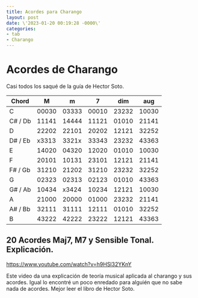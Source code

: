 ```yaml
---
title: Acordes para Charango
layout: post
date: \'2023-01-20 00:19:28 -0000\'
categories:
- tab
- Charango
---
```


# Acordes de Charango

Casi todos los saqué de la guía de Hector Soto.


| Chord   | M     | m     | 7     | dim   | aug   |
| ------- | ----- | ----- | ----- | ----- | ----- |
| C       | 00030 | 03333 | 00010 | 23232 | 10030 |
| C# / Db | 11141 | 14444 | 11121 | 01010 | 21141 |
| D       | 22202 | 22101 | 20202 | 12121 | 32252 |
| D# / Eb | x3313 | 3321x | 33343 | 23232 | 43363 |
| E       | 14020 | 04320 | 12020 | 01010 | 10030 |
| F       | 20101 | 10131 | 23101 | 12121 | 21141 |
| F# / Gb | 31210 | 21202 | 31210 | 23232 | 32252 |
| G       | 02323 | 02313 | 02123 | 01010 | 43363 |
| G# / Ab | 10434 | x3424 | 10234 | 12121 | 10030 |
| A       | 21000 | 20000 | 01000 | 23232 | 21141 |
| A# / Bb | 32111 | 31111 | 12111 | 01010 | 32252 |
| B       | 43222 | 42222 | 23222 | 12121 | 43363 |



## 20 Acordes Maj7, M7 y Sensible Tonal. Explicación.

https://www.youtube.com/watch?v=h9HSl32YKnY 

Este video da una explicación de teoría musical aplicada al charango y sus acordes.
Igual lo encontré un poco enredado para alguién que no sabe nada de acordes.
Mejor leer el libro de Hector Soto.